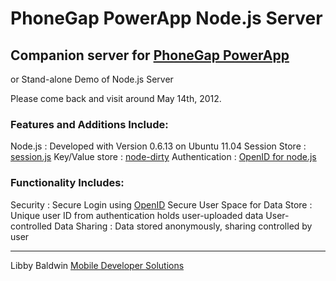 # PhoneGap PowerApp Node.js Server

## Companion server for [PhoneGap PowerApp](https://github.com/libbybaldwin/phonegap-powerapp)
or Stand-alone Demo of Node.js Server

Please come back and visit around May 14th, 2012.

### Features and Additions Include:

Node.js
: Developed with Version 0.6.13 on Ubuntu 11.04
Session Store
: [session.js](https://github.com/Marak/session.js)
Key/Value store
: [node-dirty](https://github.com/felixge/node-dirty)
Authentication
: [OpenID for node.js](https://github.com/havard/node-openid)


### Functionality Includes:

Security
: Secure Login using [OpenID](http://openid.net/)
Secure User Space for Data Store
: Unique user ID from authentication holds user-uploaded data
User-controlled Data Sharing
: Data stored anonymously, sharing controlled by user

------

Libby Baldwin
[Mobile Developer Solutions](http://www.mobiledevelopersolutions.com)

